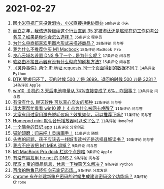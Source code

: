 # 2021-02-27

1. [因小米电视广告投诉消协，小米直接拒绝协商👍](https://www.v2ex.com/t/756703) `68条评论` `小米`
1. [而立之年，我该选择继续这个行业直到 35 岁被淘汰还是趁现在边工作边考公务员？如果是你你会怎么选择？](https://www.v2ex.com/t/756688) `35条评论` `程序员`
1. [为什么电商都喜欢用图片形式来描述商品？](https://www.v2ex.com/t/756683) `28条评论` `问与答`
1. [我为什么不推荐你买 M1 Macbook](https://www.v2ex.com/t/756744) `18条评论` `MacBook Pro`
1. [良心云域名设置 DNS 多了一个 . 是为什么呢？](https://www.v2ex.com/t/756689) `17条评论` `问与答`
1. [软路由不接显示器有没有什么彻底的刷机方法?](https://www.v2ex.com/t/756678) `15条评论` `问与答`
1. [《灵异事件》两个 IP 地址 requests 同一个页面得到的数据不同？](https://www.v2ex.com/t/756728) `14条评论` `Python`
1. [DTK 要求归还了，买的时候 500 刀是 3699，退回的时候 500 刀是 3231？](https://www.v2ex.com/t/756679) `14条评论` `Apple`
1. [win10, 关机约 3 天后电池电量从 74%直接变成了 6%，咋回事？](https://www.v2ex.com/t/756698) `13条评论` `问与答`
1. [有没有什么 聊天软件 可以真心交友的那种](https://www.v2ex.com/t/756754) `12条评论` `问与答`
1. [请大家帮忙看看 win10 晚上 4 点为什么被网卡唤醒了](https://www.v2ex.com/t/756715) `11条评论` `问与答`
1. [大家有用过家用激光脱毛仪吗？效果如何，可以推荐下吗?](https://www.v2ex.com/t/756694) `11条评论` `问与答`
1. [Homepod mini 默认音乐播放器可以改了么？](https://www.v2ex.com/t/756685) `11条评论` `HomePod`
1. [一个简单的日记 app](https://www.v2ex.com/t/756673) `11条评论` `分享创造`
1. [猫驴卸磨：归来吧！灵魂画手！](https://www.v2ex.com/t/756669) `11条评论` `随想`
1. [头疼的问题，孩子应该去一线城市读书还是选择县城读书？](https://www.v2ex.com/t/756752) `10条评论` `问与答`
1. [我应不应该把 M1 MBA 退掉？](https://www.v2ex.com/t/756757) `9条评论` `问与答`
1. [M1 MacBook Pro dock 栏这个点是啥](https://www.v2ex.com/t/756720) `9条评论` `Apple`
1. [有没有朋友用 he.net 的 DNS？](https://www.v2ex.com/t/756716) `9条评论` `问与答`
1. [爬取 x 宝的商品信息，休息一下弹窗怎么解决？](https://www.v2ex.com/t/756671) `9条评论` `Python`
1. [百度的触角已经伸向云笔记市场…](https://www.v2ex.com/t/756700) `8条评论` `分享发现`
1. [chrome 有在创建新账户密码的时候生成建议密码这个功能吗？](https://www.v2ex.com/t/756699) `8条评论` `Chrome`
